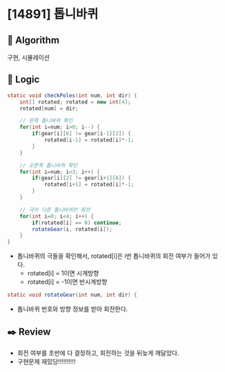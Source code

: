 # [14891] 톱니바퀴

## :pushpin: **Algorithm**

구현, 시뮬레이션

## :round_pushpin: **Logic**

```java
static void checkPoles(int num, int dir) {
    int[] rotated; rotated = new int[4];
    rotated[num] = dir;

    // 왼쪽 톱니바퀴 확인
    for(int i=num; i>0; i--) {
        if(gear[i][6] != gear[i-1][2]) {
            rotated[i-1] = rotated[i]*-1;
        }
    }

    // 오른쪽 톱니바퀴 확인
    for(int i=num; i<3; i++) {
        if(gear[i][2] != gear[i+1][6]) {
            rotated[i+1] = rotated[i]*-1;
        }
    }

    // 극이 다른 톱니바퀴만 회전
    for(int i=0; i<4; i++) {
        if(rotated[i] == 0) continue;
        rotateGear(i, rotated[i]);
    }
}
```

- 톱니바퀴의 극들을 확인해서, rotated[i]은 i번 톱니바퀴의 회전 여부가 들어가 있다.
  - rotated[i] = 1이면 시계방향
  - rotated[i] = -1이면 반시계방향

```java
static void rotateGear(int num, int dir) {
```

- 톱니바퀴 번호와 방향 정보를 받아 회전한다.

## :black_nib: **Review**

- 회전 여부를 초반에 다 결정하고, 회전하는 것을 뒤늦게 깨달았다.
- 구현문제 재밌당!!!!!!!!!!
